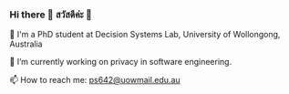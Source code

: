 ### Hi there 👋 สวัสดีค่ะ 🙏

🦘 I'm a PhD student at Decision Systems Lab, University of Wollongong, Australia

🔭 I’m currently working on privacy in software engineering.

📫 How to reach me: ps642@uowmail.edu.au


<!--
**kookaip/kookaip** is a ✨ _special_ ✨ repository because its `README.md` (this file) appears on your GitHub profile.

Here are some ideas to get you started:

- 🔭 I’m currently working on ...
- 🌱 I’m currently learning ...
- 👯 I’m looking to collaborate on ...
- 🤔 I’m looking for help with ...
- 💬 Ask me about ...
- 📫 How to reach me: ...
- 😄 Pronouns: ...
- ⚡ Fun fact: ...
-->
